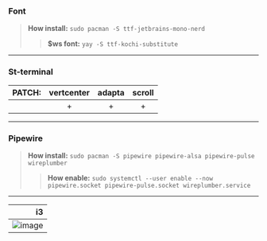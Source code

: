 ### Font
>**How install:**
`sudo pacman -S ttf-jetbrains-mono-nerd`
>>**$ws font:**
`yay -S ttf-kochi-substitute`
---
### St-terminal
| PATCH: | vertcenter | adapta | scroll |
| :--: | :--: | :--: | :--: |
| | + | + | + |
---
### Pipewire
>**How install:**
`sudo pacman -S pipewire pipewire-alsa pipewire-pulse wireplumber`
>>**How enable:**
`sudo systemctl --user enable --now pipewire.socket pipewire-pulse.socket wireplumber.service`
---

| i3 |
| --: |
| ![image](https://github.com/aquaverso2077/i3-config-manjaro/assets/149948716/dd755955-9d2c-44a3-afb8-7dacb9f77ee6) |
